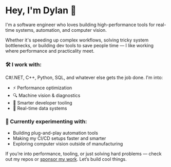 # Hey, I'm Dylan 👋

I'm a software engineer who loves building high-performance tools for real-time systems, automation, and computer vision.

Whether it's speeding up complex workflows, solving tricky system bottlenecks, or building dev tools to save people time — I like working where performance and practicality meet.

### 🛠️ I work with:
C#/.NET, C++, Python, SQL, and whatever else gets the job done. I'm into:
- ⚡ Performance optimization
- 🔍 Machine vision & diagnostics
- 🧠 Smarter developer tooling
- 🧰 Real-time data systems

### 🧪 Currently experimenting with:
- Building plug-and-play automation tools
- Making my CI/CD setups faster and smarter
- Exploring computer vision outside of manufacturing

If you’re into performance, tooling, or just solving hard problems — check out my repos or [sponsor my work](https://github.com/sponsors/dylanparsons). Let’s build cool things.
